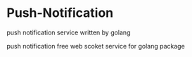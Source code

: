 # Push-Notification
push notification service written by golang

push notification free web scoket service for golang package
